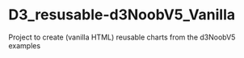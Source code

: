 # D3_resusable-d3NoobV5_Vanilla
Project to create (vanilla HTML) reusable charts from the d3NoobV5 examples 
